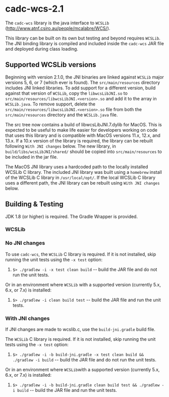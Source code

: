 # cadc-wcs-2.1

The `cadc-wcs` library is the java interface to `WCSLib` (http://www.atnf.csiro.au/people/mcalabre/WCS/).

This library can be built on its own but testing and beyond requires `WCSLib`. The JNI binding library is
compiled and included inside the `cadc-wcs` JAR file and deployed during class loading.

## Supported WCSLib versions

Beginning with version 2.1.0, the JNI binaries are linked against `WCSLib` major versions 5, 6, or 7 (which ever is found).  The
`src/main/resources` directory includes JNI linked libraries.  To add support for a different version, build
against that version of `WCSLib`, copy the `libwcsLibJNI.so` to `src/main/resources/libwcsLibJNI.<version>.so` and add 
it to the array in `WCSLib.java`.  To remove support, delete the `src/main/resources/libwcsLibJNI.<version>.so` file from
both the `src/main/resources` directory and the `WCSLib.java` file.

The src tree now contains a build of libwcsLibJNI.7.dylib for MacOS. This is expected to be useful to make life easier for
developers working on code that uses this library and is compatible with MacOS versions 11.x, 12.x, and 13.x. If a 10.x version
of the library is required, the library can be rebuilt following `With JNI changes` below. The new library,
in `build/libs/wcsLibJNI/shared/` should be copied into `src/main/resources` to be included in the jar file.

The MacOS JNI library uses a hardcoded path to the locally installed WCSLib C library. The included JNI library was built 
using a `homebrew` install of the WCSLib C library in `/usr/local/opt/`. If the local WCSLib C library uses a different path, 
the JNI library can be rebuilt using `With JNI changes` below.

## Building & Testing

JDK 1.8 (or higher) is required.  The Gradle Wrapper is provided.

### WCSLib

### No JNI changes

To use `cadc-wcs`, the `WCSLib` C library is required.  If it is not installed, skip running the unit tests using the `-x test` option:

 1. `$> ./gradlew -i -x test clean build` -- build the JAR file and do not run the unit tests.

Or in an environment where `WCSLib` with a supported version (currently 5.x, 6.x, or 7.x) is installed:

 1. `$> ./gradlew -i clean build test` -- build the JAR file and run the unit tests.

### With JNI changes

If JNI changes are made to wcslib.c, use the `build-jni.gradle` build file. 

The `WCSLib` C library is required. If it is not installed, skip running the unit tests using the `-x test` option:

1. `$> ./gradlew -i -b build-jni.gradle -x test clean build && ./gradlew -i build` -- build the JAR file 
and do not run the unit tests.

Or in an environment where `WCSLib`with a supported version (currently 5.x, 6.x, or 7.x) is installed:

1. `$> ./gradlew -i -b build-jni.gradle clean build test && ./gradlew -i build` -- build the JAR file and run the unit tests.
